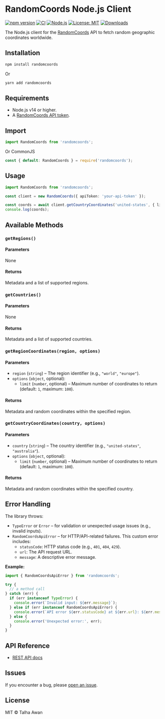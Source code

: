 # RandomCoords Node.js Client

[![npm version](https://img.shields.io/npm/v/randomcoords)](https://www.npmjs.com/package/randomcoords)
[![CI](https://github.com/TalhaAwan/randomcoords-node/actions/workflows/ci.yml/badge.svg)](https://github.com/TalhaAwan/randomcoords-node/actions/workflows/ci.yml)
[![Node.js](https://img.shields.io/badge/node-%3E%3D14-blue)](https://www.npmjs.com/package/randomcoords)
[![License: MIT](https://img.shields.io/badge/license-MIT-blue.svg)](https://github.com/TalhaAwan/randomcoords-node/blob/main/LICENSE)
[![Downloads](https://img.shields.io/npm/dm/randomcoords)](https://www.npmjs.com/package/randomcoords)

The Node.js client for the [RandomCoords](https://www.randomcoords.com) API to fetch random geographic coordinates worldwide.

## Installation

```bash
npm install randomcoords
```

Or

```bash
yarn add randomcoords
```

## Requirements

- Node.js v14 or higher.
- A [RandomCoords API token](https://www.randomcoords.com/docs/rest).

## Import

```typescript
import RandomCoords from 'randomcoords';
```

Or CommonJS

```typescript
const { default: RandomCoords } = require('randomcoords');
```

## Usage

```typescript
import RandomCoords from 'randomcoords';

const client = new RandomCoords({ apiToken: 'your-api-token' });

const coords = await client.getCountryCoordinates('united-states', { limit: 10 });
console.log(coords);
```

## Available Methods

### `getRegions()`

#### Parameters

None

#### Returns

Metadata and a list of supported regions.

### `getCountries()`

#### Parameters

None

#### Returns

Metadata and a list of supported countries.

### `getRegionCoordinates(region, options)`

#### Parameters

- `region` (`string`) – The region identifier (e.g., `"world"`, `"europe"`).
- `options` (`object`, optional):
  - `limit` (`number`, optional) – Maximum number of coordinates to return (default: `1`, maximum: `100`).

#### Returns

Metadata and random coordinates within the specified region.

### `getCountryCoordinates(country, options)`

#### Parameters

- `country` (`string`) – The country identifier (e.g., `"united-states"`, `"australia"`).
- `options` (`object`, optional):
  - `limit` (`number`, optional) – Maximum number of coordinates to return (default: `1`, maximum: `100`).

#### Returns

Metadata and random coordinates within the specified country.

## Error Handling

The library throws:

- `TypeError` or `Error` – for validation or unexpected usage issues (e.g., invalid inputs).
- `RandomCoordsApiError` – for HTTP/API-related failures. This custom error includes:
  - `statusCode`: HTTP status code (e.g., `401`, `404`, `429`).
  - `url`: The API request URL.
  - `message`: A descriptive error message.

**Example:**

```ts
import { RandomCoordsApiError } from 'randomcoords';

try {
  // a method call
} catch (err) {
  if (err instanceof TypeError) {
    console.error(`Invalid input: ${err.message}`);
  } else if (err instanceof RandomCoordsApiError) {
    console.error(`API error ${err.statusCode} at ${err.url}: ${err.message}`);
  } else {
    console.error('Unexpected error:', err);
  }
}
```

## API Reference

- [REST API docs](https://www.randomcoords.com/docs/rest)

## Issues

If you encounter a bug, please [open an issue](https://github.com/TalhaAwan/randomcoords-node/issues).

## License

MIT © Talha Awan
